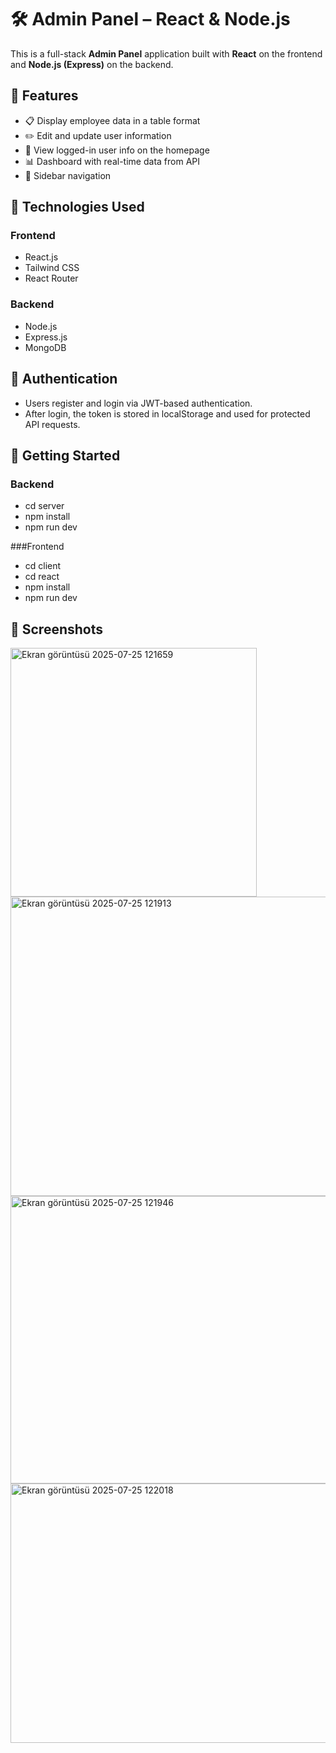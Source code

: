 # 🛠️ Admin Panel – React & Node.js

This is a full-stack **Admin Panel** application built with **React** on the frontend and **Node.js (Express)** on the backend.

## 🚀 Features

- 📋 Display employee data in a table format
- ✏️ Edit and update user information
- 🧑 View logged-in user info on the homepage
- 📊 Dashboard with real-time data from API
- 🧭 Sidebar navigation

## 🧰 Technologies Used

### Frontend
- React.js
- Tailwind CSS
- React Router

### Backend
- Node.js
- Express.js
- MongoDB

## 🔐 Authentication

- Users register and login via JWT-based authentication.
- After login, the token is stored in localStorage and used for protected API requests.

## 🧪 Getting Started

### Backend

- cd server
- npm install
- npm run dev

###Frontend

- cd client
- cd react
- npm install
- npm run dev

## 📸 Screenshots

<img width="394" height="398" alt="Ekran görüntüsü 2025-07-25 121659" src="https://github.com/user-attachments/assets/3bc57087-fc4f-48cd-80c2-af97b6c9e08a" />
<img width="1913" height="479" alt="Ekran görüntüsü 2025-07-25 121913" src="https://github.com/user-attachments/assets/3c235796-dde2-4a51-bdad-8e070fef036d" />
<img width="1911" height="460" alt="Ekran görüntüsü 2025-07-25 121946" src="https://github.com/user-attachments/assets/55d58753-79f4-43fe-9d95-3042652a32c8" />
<img width="1908" height="415" alt="Ekran görüntüsü 2025-07-25 122018" src="https://github.com/user-attachments/assets/a3007f37-80be-4163-b152-9a7cdff42823" />



